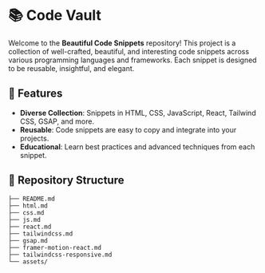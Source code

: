 # 📚 Code Vault

Welcome to the **Beautiful Code Snippets** repository! This project is a collection of well-crafted, beautiful, and interesting code snippets across various programming languages and frameworks. Each snippet is designed to be reusable, insightful, and elegant.

## 🌟 Features

- **Diverse Collection**: Snippets in HTML, CSS, JavaScript, React, Tailwind CSS, GSAP, and more.
- **Reusable**: Code snippets are easy to copy and integrate into your projects.
- **Educational**: Learn best practices and advanced techniques from each snippet.

## 📂 Repository Structure

```plaintext
├── README.md
├── html.md
├── css.md
├── js.md
├── react.md
├── tailwindcss.md
├── gsap.md
├── framer-motion-react.md
├── tailwindcss-responsive.md
└── assets/
